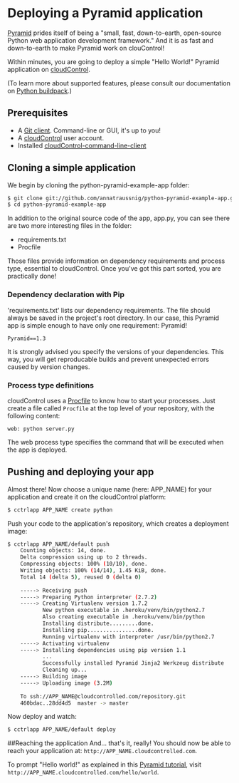 # Deploying a Pyramid application
[Pyramid] prides itself of being a "small, fast, down-to-earth, open-source Python web application development framework." And it is as fast and down-to-earth to make Pyramid work on clouControl! 

Within minutes, you are going to deploy a simple "Hello World!" Pyramid application on [cloudControl]. 

(To learn more about supported features, please consult our documentation on [Python buildpack].)

## Prerequisites
+ A [Git client]. Command-line or GUI, it's up to you!
+ A [cloudControl] user account.
+ Installed [cloudControl-command-line-client]

## Cloning a simple application
We begin by cloning the python-pyramid-example-app folder:

~~~bash
$ git clone git://github.com/annatraussnig/python-pyramid-example-app.git
$ cd python-pyramid-example-app
~~~

In addition to the original source code of the app, app.py, you can see there are two more interesting files in the folder:
+ requirements.txt
+ Procfile

Those files provide information on dependency requirements and process type, essential to cloudControl. Once you've got this part sorted, you are practically done!


### Dependency declaration with Pip
'requirements.txt' lists our dependency requirements. The file should always be saved in the project's root directory.
In our case, this Pyramid app is simple enough to have only one requirement: Pyramid!

~~~pip
Pyramid==1.3
~~~

It is strongly advised you specify the versions of your dependencies. This way, you will get reproducable builds and prevent unexpected errors caused by version changes.


### Process type definitions
cloudControl uses a [Procfile] to know how to start your processes.
Just create a file called `Procfile` at the top level of your repository, with the following content:

~~~
web: python server.py
~~~

The web process type specifies the command that will be executed when the app is deployed.

## Pushing and deploying your app
Almost there! Now choose a unique name (here: APP_NAME) for your application and create it on the cloudControl platform:

~~~bash
$ cctrlapp APP_NAME create python
~~~

Push your code to the application's repository, which creates a deployment image:

~~~bash
$ cctrlapp APP_NAME/default push
    Counting objects: 14, done.
    Delta compression using up to 2 threads.
    Compressing objects: 100% (10/10), done.
    Writing objects: 100% (14/14), 1.45 KiB, done.
    Total 14 (delta 5), reused 0 (delta 0)
        
    -----> Receiving push
    -----> Preparing Python interpreter (2.7.2)
    -----> Creating Virtualenv version 1.7.2
           New python executable in .heroku/venv/bin/python2.7
           Also creating executable in .heroku/venv/bin/python
           Installing distribute.........done.
           Installing pip................done.
           Running virtualenv with interpreter /usr/bin/python2.7
    -----> Activating virtualenv
    -----> Installing dependencies using pip version 1.1
           ...
           Successfully installed Pyramid Jinja2 Werkzeug distribute
           Cleaning up...
    -----> Building image
    -----> Uploading image (3.2M)
        
    To ssh://APP_NAME@cloudcontrolled.com/repository.git
    460bdac..28dd4d5  master -> master
~~~

Now deploy and watch:

~~~bash
$ cctrlapp APP_NAME/default deploy 
~~~

##Reaching the application
And... that's it, really! You should now be able to reach your application at: `http://APP_NAME.cloudcontrolled.com`.

To prompt "Hello world!" as explained in this [Pyramid tutorial], visit `http://APP_NAME.cloudcontrolled.com/hello/world`.


[Pyramid]: http://www.pylonsproject.org/projects/pyramid/about
[Pyramid tutorial]: http://docs.pylonsproject.org/projects/pyramid/en/1.3-branch/
[cloudControl]: http://www.cloudcontrol.com
[Python buildpack]: https://github.com/cloudControl/buildpack-python
[Procfile]: https://www.cloudcontrol.com/dev-center/Platform%20Documentation#buildpacks-and-the-procfile
[cloudControl-command-line-client]: https://www.cloudcontrol.com/dev-center/Platform%20Documentation#command-line-client-web-console-and-api
[Git client]: http://git-scm.com/
